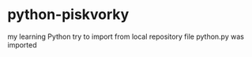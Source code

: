 # python-piskvorky
my learning Python
try to import from local repository
file python.py was imported
